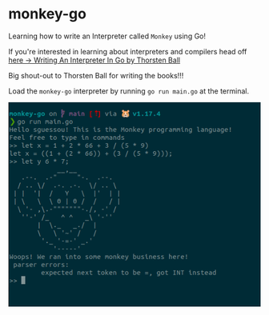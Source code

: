 # monkey-go
Learning how to write an Interpreter called `Monkey` using Go!

If you're interested in learning about interpreters and compilers head off [here -> Writing An Interpreter In Go by Thorsten Ball](https://thorstenball.com/books/)

Big shout-out to Thorsten Ball for writing the books!!!

Load the `monkey-go` interpreter by running `go run main.go` at the terminal.

![Lexer](images/monkey_biz.png)
